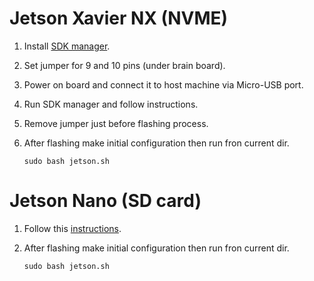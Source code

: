 # Jetson Xavier NX (NVME)

1. Install [SDK manager](https://developer.nvidia.com/nvidia-sdk-manager).
2. Set jumper for 9 and 10 pins (under brain board).
3. Power on board and connect it to host machine via Micro-USB port.
4. Run SDK manager and follow instructions.
5. Remove jumper just before flashing process.
6. After flashing make initial configuration then run fron current dir.

    ```sudo bash jetson.sh``` 

# Jetson Nano (SD card)
1. Follow this [instructions](https://developer.nvidia.com/embedded/learn/get-started-jetson-nano-devkit).
2. After flashing make initial configuration then run fron current dir.

    ```sudo bash jetson.sh``` 
